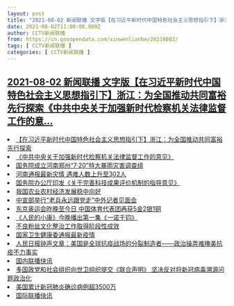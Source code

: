 ```yaml
---
layout: post
title: "2021-08-02 新闻联播 文字版【在习近平新时代中国特色社会主义思想指引下】浙江：为全国推动共同富裕先行探索《中共中央关于加强新时代检察机关法律监督工作的意"
date: 2021-08-02T11:00:00.000Z
author: CCTV新闻联播
from: https://cn.govopendata.com/xinwenlianbo/20210802/
tags: [ CCTV新闻联播 ]
categories: [ CCTV新闻联播 ]
---
```

<!--1627902000000-->
[2021-08-02 新闻联播 文字版【在习近平新时代中国特色社会主义思想指引下】浙江：为全国推动共同富裕先行探索《中共中央关于加强新时代检察机关法律监督工作的意...](https://cn.govopendata.com/xinwenlianbo/20210802/)
------

<div>
<li><a target="_blank" href="https://cn.govopendata.com/xinwenlianbo/20210802/#251439">【在习近平新时代中国特色社会主义思想指引下】浙江：为全国推动共同富裕先行探索</a></li><li><a target="_blank" href="https://cn.govopendata.com/xinwenlianbo/20210802/#251440">《中共中央关于加强新时代检察机关法律监督工作的意见》</a></li><li><a target="_blank" href="https://cn.govopendata.com/xinwenlianbo/20210802/#251441">国务院成立河南郑州“7·20”特大暴雨灾害调查组</a></li><li><a target="_blank" href="https://cn.govopendata.com/xinwenlianbo/20210802/#251442">河南通报最新灾情 遇难人数上升至302人</a></li><li><a target="_blank" href="https://cn.govopendata.com/xinwenlianbo/20210802/#251443">国务院办公厅印发《关于完善科技成果评价机制的指导意见》</a></li><li><a target="_blank" href="https://cn.govopendata.com/xinwenlianbo/20210802/#251444">我国农业农村经济发展稳中向好</a></li><li><a target="_blank" href="https://cn.govopendata.com/xinwenlianbo/20210802/#251445">中宣部举行“老兵永远跟党走”中外记者见面会</a></li><li><a target="_blank" href="https://cn.govopendata.com/xinwenlianbo/20210802/#251446">东京奥运会昨晚至今日 中国体育代表团再获5金2银1铜</a></li><li><a target="_blank" href="https://cn.govopendata.com/xinwenlianbo/20210802/#251447">《人民的小康》今晚播出第一集《一诺千钧》</a></li><li><a target="_blank" href="https://cn.govopendata.com/xinwenlianbo/20210802/#251448">不良粉丝文化整治工作取得阶段性成效</a></li><li><a target="_blank" href="https://cn.govopendata.com/xinwenlianbo/20210802/#251449">国家卫生健康委通报最新疫情</a></li><li><a target="_blank" href="https://cn.govopendata.com/xinwenlianbo/20210802/#251450">人民日报钟声文章：美国是全球抗疫战场的分裂制造者——政治操弄难掩美抗疫不力事实</a></li><li><a target="_blank" href="https://cn.govopendata.com/xinwenlianbo/20210802/#251451">国内联播快讯</a></li><li><a target="_blank" href="https://cn.govopendata.com/xinwenlianbo/20210802/#251452">多国政党和社会组织向世卫组织提交《联合声明》 坚决反对将新冠病毒溯源问题政治化</a></li><li><a target="_blank" href="https://cn.govopendata.com/xinwenlianbo/20210802/#251453">美国累计新冠肺炎确诊病例超3500万</a></li><li><a target="_blank" href="https://cn.govopendata.com/xinwenlianbo/20210802/#251454">国际联播快讯</a></li>
</div>
